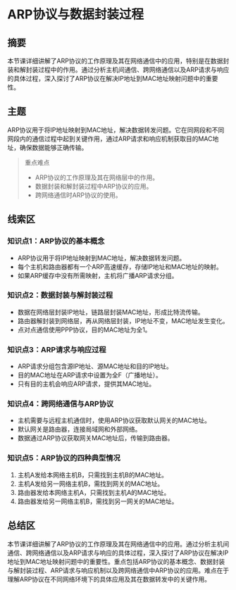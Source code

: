 # ARP协议与数据封装过程

## 摘要

本节课详细讲解了ARP协议的工作原理及其在网络通信中的应用，特别是在数据封装和解封装过程中的作用。通过分析主机间通信、跨网络通信以及ARP请求与响应的具体过程，深入探讨了ARP协议在解决IP地址到MAC地址映射问题中的重要性。

## 主题

ARP协议用于将IP地址映射到MAC地址，解决数据转发问题。它在同网段和不同网段内的通信过程中起到关键作用，通过ARP请求和响应机制获取目的MAC地址，确保数据能够正确传输。

> 重点难点
>
> - ARP协议的工作原理及其在网络层中的作用。
> - 数据封装和解封装过程中ARP协议的应用。
> - 跨网络通信时ARP协议的使用。

## 线索区

### 知识点1：ARP协议的基本概念
- ARP协议用于将IP地址映射到MAC地址，解决数据转发问题。
- 每个主机和路由器都有一个ARP高速缓存，存储IP地址和MAC地址的映射。
- 如果ARP缓存中没有所需映射，主机将广播ARP请求分组。

### 知识点2：数据封装与解封装过程
- 数据在网络层封装IP地址，链路层封装MAC地址，形成比特流传输。
- 路由器解封装到网络层，再从网络层封装，IP地址不变，MAC地址发生变化。
- 点对点通信使用PPP协议，目的MAC地址为全1。

### 知识点3：ARP请求与响应过程
- ARP请求分组包含源IP地址、源MAC地址和目的IP地址。
- 目的MAC地址在ARP请求中设置为全F（广播地址）。
- 只有目的主机会响应ARP请求，提供其MAC地址。

### 知识点4：跨网络通信与ARP协议
- 主机需要与远程主机通信时，使用ARP协议获取默认网关的MAC地址。
- 默认网关是路由器，连接局域网和外部网络。
- 数据通过ARP协议获取网关MAC地址后，传输到路由器。

### 知识点5：ARP协议的四种典型情况
1. 主机A发给本网络主机B，只需找到主机B的MAC地址。
2. 主机A发给另一网络主机B，需找到网关的MAC地址。
3. 路由器发给本网络主机A，只需找到主机A的MAC地址。
4. 路由器发给另一网络主机B，需找到另一网关的MAC地址。

## 总结区

本节课详细讲解了ARP协议的工作原理及其在网络通信中的应用。通过分析主机间通信、跨网络通信以及ARP请求与响应的具体过程，深入探讨了ARP协议在解决IP地址到MAC地址映射问题中的重要性。重点包括ARP协议的基本概念、数据封装与解封装过程、ARP请求与响应机制以及跨网络通信中ARP协议的应用。难点在于理解ARP协议在不同网络环境下的具体应用及其在数据转发中的关键作用。